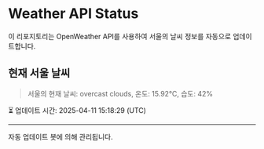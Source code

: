 
# Weather API Status

이 리포지토리는 OpenWeather API를 사용하여 서울의 날씨 정보를 자동으로 업데이트합니다.

## 현재 서울 날씨
> 서울의 현재 날씨: overcast clouds, 온도: 15.92°C, 습도: 42%

⏳ 업데이트 시간: 2025-04-11 15:18:29 (UTC)

---
자동 업데이트 봇에 의해 관리됩니다.
